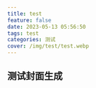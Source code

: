 ```yaml
---
title: test
feature: false
date: 2023-05-13 05:56:50
tags: test
categories: 测试
cover: /img/test/test.webp
---
```


## 测试封面生成

